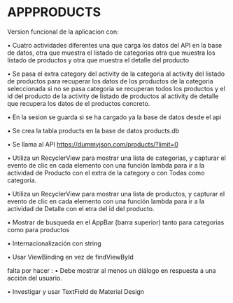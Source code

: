 # APPPRODUCTS
Version funcional de la aplicacion con:

• Cuatro actividades diferentes una que carga los datos del API en la base de datos, otra que muestra
el listado de categorias otra que muestra los listado de  productos y otra que muestra el detalle 
del producto

• Se pasa el extra category del activity de la categoria al activity del listado de productos para 
recuperar los datos de los productos de la categoria seleccionada  si no se pasa categoria se 
recuperan todos los productos y el id del producto de la activity de listado de productos al 
activity de detalle que recupera los datos de el productos concreto.

• En la sesion se guarda si se ha cargado ya la base de datos desde el api

• Se crea la tabla products en la base de datos products.db

• Se llama al API https://dummyjson.com/products/?limit=0

•  Utiliza un RecyclerView para mostrar una lista de categorias, y capturar el evento de clic en 
cada elemento con una función lambda para ir a la actividad de Producto con el extra de la category 
o con Todas como categoria.

•  Utiliza un RecyclerView para mostrar una lista de productos, y capturar el evento de clic en cada
elemento con una función lambda para ir a la actividad de Detalle con el etra del id del producto.

• Mostrar de busqueda en  el AppBar (barra superior) tanto para categorias como para productos

• Internacionalización con string

• Usar ViewBinding en vez de findViewById



falta por hacer :
• Debe mostrar al menos un diálogo en respuesta a una acción
del usuario.

• Investigar y usar TextField de Material Design
